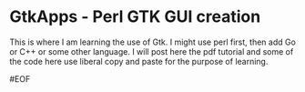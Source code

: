 # GtkApps - Perl GTK GUI creation

This is where I am learning the use of Gtk. I might use perl first, then add Go 
or C++ or some other language. I will post here the pdf tutorial and some of the
code here use liberal copy and paste for the purpose of learning.

#EOF
